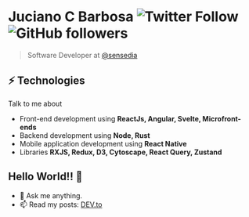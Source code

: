 # Juciano C Barbosa ![Twitter Follow](https://img.shields.io/twitter/follow/juciano_barbosa?label=Fallow%20jucian0&style=social) ![GitHub followers](https://img.shields.io/github/followers/jucian0?style=social)

> Software Developer at [@sensedia](https://github.com/Sensedia)

## ⚡ Technologies
Talk to me about
- Front-end development using **ReactJs, Angular, Svelte, Microfront-ends**
- Backend development using **Node, Rust**
- Mobile application development using **React Native**
- Libraries **RXJS, Redux, D3, Cytoscape, React Query, Zustand**

## Hello World!!  🤔
- 💬 Ask me anything.
- 📫 Read my posts: [DEV.to](https://dev.to/jucian0)
